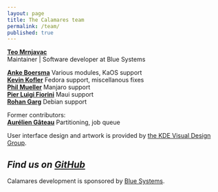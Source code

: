 ```yaml
---
layout: page
title: The Calamares team
permalink: /team/
published: true
---
```



[**Teo Mrnjavac**](https://github.com/teo)  
Maintainer | Software developer at Blue Systems  

[**Anke Boersma**](https://github.com/demmm)
Various modules, KaOS support  
[**Kevin Kofler**](https://github.com/kkofler)
Fedora support, miscellanous fixes  
[**Phil Mueller**](https://github.com/philmmanjaro)
Manjaro support  
[**Pier Luigi Fiorini**](https://github.com/plfiorini)
Maui support  
[**Rohan Garg**](https://github.com/shadeslayer)
Debian support  

Former contributors:  
[**Aurélien Gâteau**](https://github.com/agateau)
Partitioning, job queue

User interface design and artwork is provided by [the KDE Visual Design Group](https://vdesign.kde.org/).

_Find us on [GitHub](https://github.com/calamares/calamares/graphs/contributors)_
--

Calamares development is sponsored by [Blue Systems](http://www.blue-systems.com/).
